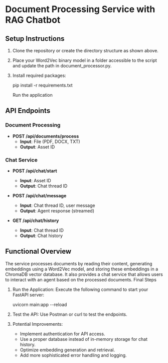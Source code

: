 # Document Processing Service with RAG Chatbot

## Setup Instructions

1. Clone the repository or create the directory structure as shown above.
2. Place your Word2Vec binary model in a folder accessible to the script and update the path in document_processor.py.
3. Install required packages:

   pip install -r requirements.txt
   
   Run the application

## API Endpoints

### Document Processing

- **POST /api/documents/process**
  - **Input**: File (PDF, DOCX, TXT)
  - **Output**: Asset ID

### Chat Service

- **POST /api/chat/start**
  - **Input**: Asset ID
  - **Output**: Chat thread ID

- **POST /api/chat/message**
  - **Input**: Chat thread ID, user message
  - **Output**: Agent response (streamed)

- **GET /api/chat/history**
  - **Input**: Chat thread ID
  - **Output**: Chat history

## Functional Overview

The service processes documents by reading their content, generating embeddings using a Word2Vec model, and storing these embeddings in a ChromaDB vector database. It also provides a chat service that allows users to interact with an agent based on the processed documents.
Final Steps

1. Run the Application: Execute the following command to start your FastAPI server:

   uvicorn main:app --reload
   

2. Test the API: Use Postman or curl to test the endpoints.

3. Potential Improvements:
   - Implement authentication for API access.
   - Use a proper database instead of in-memory storage for chat history.
   - Optimize embedding generation and retrieval.
   - Add more sophisticated error handling and logging.
